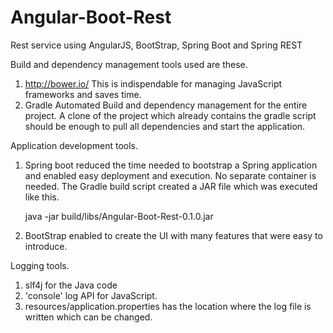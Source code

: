 Angular-Boot-Rest
=================

Rest service using AngularJS, BootStrap, Spring Boot and Spring REST

Build and dependency management tools used are these.

1. http://bower.io/
  This is indispendable for managing JavaScript frameworks and saves time.
2. Gradle
  Automated Build and dependency management for the entire project. A clone of the project which already contains
  the gradle script should be enough to pull all dependencies and start the application.
  
Application development tools.

1. Spring boot reduced the time needed to bootstrap a Spring application and enabled easy deployment and execution. No
   separate container is needed. 
    The Gradle build script created a JAR file which was executed like this.
    
    java -jar build/libs/Angular-Boot-Rest-0.1.0.jar
   
2. BootStrap enabled to create the UI with many features that were easy to introduce.

Logging tools.

1. slf4j for the Java code
2. 'console' log API for JavaScript.
3. resources/application.properties has the location where the log file is written which can be changed.
